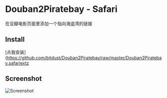 # Douban2Piratebay - Safari
在豆瓣电影页面里添加一个指向海盗湾的链接 
## Install
[点我安装](https://github.com/bitdust/Douban2Piratebay/raw/master/Douban2Piratebay.safariextz

## Screenshot
![Screenshot](./screenshot.gif)
